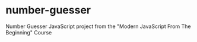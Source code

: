 # number-guesser
Number Guesser JavaScript project from the "Modern JavaScript From The Beginning" Course
